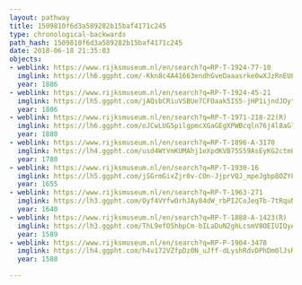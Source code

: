 ```yaml
---
layout: pathway
title: 1509810f6d3a589282b15baf4171c245
type: chronological-backwards
path_hash: 1509810f6d3a589282b15baf4171c245
date: 2018-06-18 21:35:03
objects:
- weblink: https://www.rijksmuseum.nl/en/search?q=RP-T-1924-77-10
  imglink: https://lh6.ggpht.com/-Kkn8c4A41663endhGveDaaasrke0wXJzRnEULtZwR6YuaRnbbN0hvkbb7K9n89MMYtiR80bbjM_u0UtM_yeHFV3uhA=s200
  year: 1886
- weblink: https://www.rijksmuseum.nl/en/search?q=RP-T-1924-45-21
  imglink: https://lh5.ggpht.com/jAQsbCRiuVSBUe7CFOaak5IS5-jHP1ijndJOytWch0dzCG19NjtqcWQ-XsQ4qDB_RnWr4otYr3FU_cXjjRFc4BHpEk4=s200
  year: 1886
- weblink: https://www.rijksmuseum.nl/en/search?q=RP-T-1971-218-22(R)
  imglink: https://lh6.ggpht.com/oJCwLUG5pilgpmcXGaGEgXPWBcqln76j4l8aGlNLSNfT0oduFMMaSRhCGlVl1gTTP6JMMWkETvwJaXZpXu7hjekwpPQ=s200
  year: 1880
- weblink: https://www.rijksmuseum.nl/en/search?q=RP-T-1896-A-3170
  imglink: https://lh4.ggpht.com/usd4WtVmKUMAhj1eXpdKVB75S59AsEyKG2ctmLR_OYztdV4YWdtmwnR3wlz5SjPYakE6E_i6YusCoi6a2KRqlnB_6sg=s200
  year: 1780
- weblink: https://www.rijksmuseum.nl/en/search?q=RP-T-1930-16
  imglink: https://lh5.ggpht.com/jSGrmGixZjr0v-COn-JjprVQJ_mpeJgbp8OZYLXc8UJkRzZobfM-jUK-6dWDXM8CRp9lwITTStebz6UTTZ4zv39bcw=s200
  year: 1655
- weblink: https://www.rijksmuseum.nl/en/search?q=RP-T-1963-271
  imglink: https://lh3.ggpht.com/Oyf4VYfwOrhJAy84dW_rbPI2CoJeqTb-7tRquN0rN-tqVpQ03ejDLDv0zz-lai0_NB6hSkyEzG7nreiufWycg2E5PHmu=s200
  year: 1640
- weblink: https://www.rijksmuseum.nl/en/search?q=RP-T-1888-A-1423(R)
  imglink: https://lh3.ggpht.com/ThL9efO5hbpCm-bILaDuN2ghLcsmV8OEIUIQyAM-kOxnryZ4AtL5Rvgzpiyf8Kn2umKdXZAAf5IznXQOrQciYAFwTVE=s200
  year: 1589
- weblink: https://www.rijksmuseum.nl/en/search?q=RP-P-1904-3478
  imglink: https://lh4.ggpht.com/h4v172VZfpDz0N_uJff-dLyshRdvDPhDm0lJsRoGjar2q495jHnQsu9OyRCgO1d1zvzFKc8JbYo8nEBfhOM96CKXWwE=s200
  year: 1588

---
```

